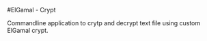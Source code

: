 #ElGamal - Crypt

Commandline application to crytp and decrypt text file using custom ElGamal crypt.
